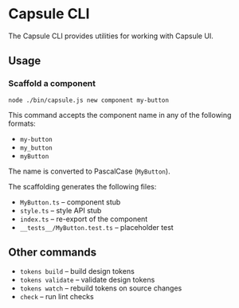 # Capsule CLI

The Capsule CLI provides utilities for working with Capsule UI.

## Usage

### Scaffold a component

```
node ./bin/capsule.js new component my-button
```

This command accepts the component name in any of the following formats:

- `my-button`
- `my_button`
- `myButton`

The name is converted to PascalCase (`MyButton`).

The scaffolding generates the following files:

- `MyButton.ts` – component stub
- `style.ts` – style API stub
- `index.ts` – re-export of the component
- `__tests__/MyButton.test.ts` – placeholder test

## Other commands

- `tokens build` – build design tokens
- `tokens validate` – validate design tokens
- `tokens watch` – rebuild tokens on source changes
- `check` – run lint checks

